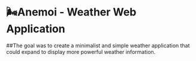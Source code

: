 # 🌬️Anemoi - Weather Web Application

##The goal was to create a minimalist and simple weather application that could expand to display more powerful weather information. 
